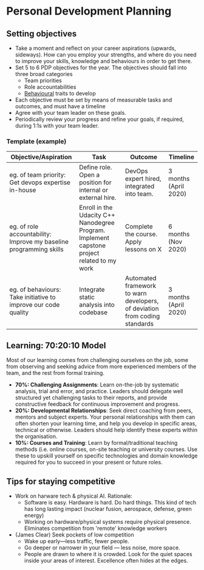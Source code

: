 # Personal Development Planning

## Setting objectives

- Take a moment and reflect on your career aspirations (upwards, sideways). How can you employ your strengths, and where do you need to improve your skills, knowledge and behaviours in order to get there.
- Set 5 to 6 PDP objectives for the year. The objectives should fall into three broad categories
  - Team priorities
  - Role accountabilities
  - [Behavioural](behaviours.md) traits to develop
- Each objective must be set by means of measurable tasks and outcomes, and must have a timeline
- Agree with your team leader on these goals.
- Periodically review your progress and refine your goals, if required, during 1:1s with your team leader.

### Template (example)

| Objective/Aspiration | Task | Outcome | Timeline |
| -------------------- | ---- | ------- | -------- |
| eg. of team priority: Get devops expertise in-house | Define role. Open a position for internal or external hire. | DevOps expert hired, integrated into team. | 3 months (April 2020) |
| eg. of role accountability: Improve my baseline programming skills | Enroll in the Udacity C++ Nanodegree Program. Implement capstone project related to my work | Complete the course. Apply lessons on X | 6 months (Nov 2020) |
| eg. of behaviours: Take initiative to improve our code quality | Integrate static analysis into codebase | Automated framework to warn developers, of deviation from coding standards | 3 months (April 2020) |

## Learning: 70:20:10 Model

Most of our learning comes from challenging ourselves on the job, some from observing and seeking advice from more experienced members of the team, and the rest from formal training.

- **70%: Challenging Assignments**: Learn on-the-job by systematic analysis, trial and error, and practice. Leaders should delegate well structured yet challenging tasks to their reports, and provide constructive feedback for continuous improvement and progress.
- **20%: Developmental Relationships**: Seek direct coaching from peers, mentors and subject experts. Your personal relationships with them can often shorten your learning time, and help you develop in specific areas, technical or otherwise. Leaders should help identify these experts within the organisation.
- **10%: Courses and Training**: Learn by formal/traditional teaching methods (i.e. online courses, on-site teaching or university courses. Use these to upskill yourself on specific technologies and domain knowledge required for you to succeed in your present or future roles.

## Tips for staying competitive

- Work on harware tech & physical AI. Rationale:
  - Software is easy. Hardware is hard. Do hard things. This kind of tech has long lasting impact (nuclear fusion, aerospace, defense, green energy)
  - Working on hardware/physical systems require physical presence. Eliminates competition from 'remote' knowledge workers
- (James Clear) Seek pockets of low competition
  - Wake up early—less traffic, fewer people.
  - Go deeper or narrower in your field — less noise, more space.
  - People are drawn to where it is crowded. Look for the quiet spaces inside your areas of interest. Excellence often hides at the edges.
